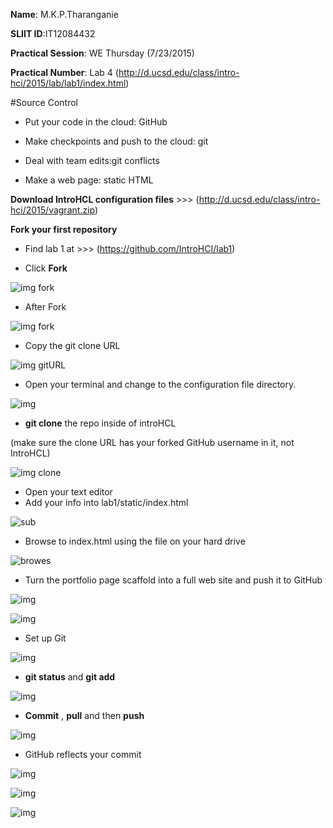 **Name**: M.K.P.Tharanganie
 
 **SLIIT ID**:IT12084432
 
 **Practical Session**: WE Thursday (7/23/2015)
 
 **Practical Number**: Lab 4         (http://d.ucsd.edu/class/intro-hci/2015/lab/lab1/index.html)

#Source Control

* Put your code in the cloud: GitHub
 
* Make checkpoints and push to the cloud: git
 
* Deal with team edits:git conflicts

* Make a web page: static HTML


**Download IntroHCL configuration files**    >>>  (http://d.ucsd.edu/class/intro-hci/2015/vagrant.zip)

**Fork your first repository** 

* Find lab 1 at >>> (https://github.com/IntroHCI/lab1)

* Click **Fork**

![img fork](http://i60.tinypic.com/123t9ie.jpg)

* After Fork

![img fork](http://i61.tinypic.com/2wr1dm0.jpg)

* Copy the git clone URL

![img gitURL](http://i58.tinypic.com/2lwsto7.jpg)

* Open your terminal and change to the configuration file directory.

![img ](http://i60.tinypic.com/wmkpif.jpg)

* **git clone** the repo inside of introHCL 

(make sure the clone URL has your forked GitHub username in it, not IntroHCL)

![img clone](http://i58.tinypic.com/2ibbymv.jpg)

* Open your text editor
* Add your info into lab1/static/index.html

![sub](http://i57.tinypic.com/2qun5ll.jpg)

* Browse to index.html using the file on your hard drive

![browes](http://i62.tinypic.com/30lynwn.jpg)

* Turn the portfolio page scaffold into a full web site and  push it to GitHub

![img](http://i58.tinypic.com/33kt0mv.jpg)

![img](http://i58.tinypic.com/25rnw3n.jpg)

* Set up Git

![img](http://i62.tinypic.com/mr9zyc.jpg)

* **git status** and **git add**

![img](http://i58.tinypic.com/6jpsn4.jpg)

* **Commit** , **pull** and then **push**

![img](http://i61.tinypic.com/24300p2.jpg)

* GitHub reflects your commit

![img](http://i57.tinypic.com/15ds0f8.jpg)

![img](http://i62.tinypic.com/ifa8tv.jpg)

![img](http://i59.tinypic.com/kbbqtz.jpg)


